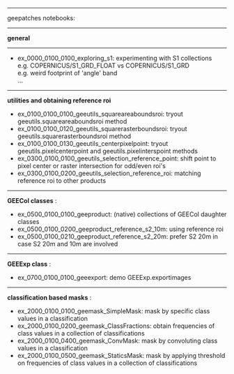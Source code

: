 
***
geepatches notebooks:
***
__general__
***
- ex_0000_0100_0100_exploring_s1: experimenting with S1 collections
<br> e.g. COPERNICUS/S1_GRD_FLOAT vs COPERNICUS/S1_GRD
<br> e.g. weird footprint of 'angle' band
<br> ...


***
__utilities and obtaining reference roi__
- ex_0100_0100_0100_geeutils_squareareaboundsroi: tryout geeutils.squareareaboundsroi method
- ex_0100_0100_0120_geeutils_squarerasterboundsroi: tryout geeutils.squarerasterboundsroi method
- ex_0100_0100_0130_geeutils_centerpixelpoint: tryout geeutils.pixelcenterpoint and geeutils.pixelinterspoint methods
- ex_0300_0100_0100_geeutils_selection_reference_point: shift point to pixel center or raster intersection for odd/even roi's
- ex_0300_0100_0200_geeutils_selection_reference_roi: matching reference roi to other products


***
__GEECol classes__ :
- ex_0500_0100_0100_geeproduct: (native) collections of GEECol daughter classes
- ex_0500_0100_0200_geeproduct_reference_s2_10m: using reference roi
- ex_0500_0100_0210_geeproduct_reference_s2_20m: prefer S2 20m in case S2 20m and 10m are involved


***
__GEEExp class__ :
- ex_0700_0100_0100_geeexport: demo GEEExp.exportimages

***
__classification based masks__ :
- ex_2000_0100_0100_geemask_SimpleMask: mask by specific class values in a classification
- ex_2000_0100_0200_geemask_ClassFractions: obtain frequencies of class values in a collection of classifications
- ex_2000_0100_0400_geemask_ConvMask: mask by convoluting class values in a classification
- ex_2000_0100_0500_geemask_StaticsMask: mask by applying threshold on frequencies of class values in a collection of classifications


